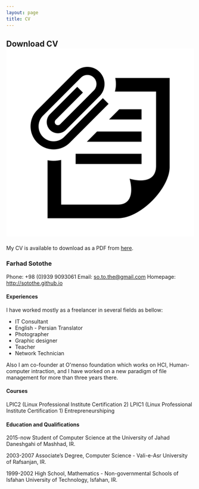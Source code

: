 ```yaml
---
layout: page
title: CV
---
```


## Download CV <img class="img-lrgicon" src="/public/images/iconmonstr-note-30-icon.svg">

My CV is available to download as a PDF from [here](/public/downloads/Farhad_Sotothe_CV.pdf).

### Farhad Sotothe

Phone:  +98 (0)939 9093061
Email:  so.to.the@gmail.com
Homepage: 
http://sotothe.github.io


#### Experiences

I have worked mostly as a freelancer in several fields as bellow:

+ IT Consultant
+ English - Persian Translator
+ Photographer
+ Graphic designer
+ Teacher
+ Network Technician

Also I am co-founder at O'menso foundation which works on HCI, Human-computer intraction, and I have worked on a new paradigm of file management for more than three years there.


#### Courses

LPIC2 (Linux Professional Institute Certification 2)
LPIC1 (Linux Professional Institute Certification 1)
Entrepreneurshiping


#### Education and Qualifications

2015-now Student of Computer Science at the University of Jahad Daneshgahi of Mashhad, IR.

2003-2007 Associate’s Degree, Computer Science - Vali-e-Asr University of Rafsanjan, IR.

1999-2002 High School, Mathematics - Non-governmental Schools of Isfahan University of Technology, Isfahan, IR.